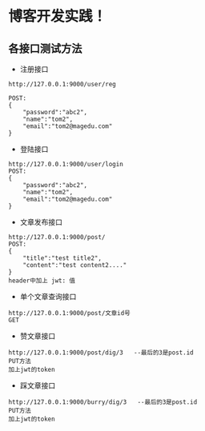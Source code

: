 # 博客开发实践！

## 各接口测试方法

- 注册接口

```
http://127.0.0.1:9000/user/reg   

POST:
{
	"password":"abc2",
	"name":"tom2",
	"email":"tom2@magedu.com"
}
```

- 登陆接口

```
http://127.0.0.1:9000/user/login
POST:
{
	"password":"abc2",
	"name":"tom2",
	"email":"tom2@magedu.com"
}
```

- 文章发布接口

```
http://127.0.0.1:9000/post/
POST:
{
	"title":"test title2",
	"content":"test content2...."
}
header中加上 jwt: 值
```


- 单个文章查询接口

```
http://127.0.0.1:9000/post/文章id号
GET
```

- 赞文章接口

```
http://127.0.0.1:9000/post/dig/3   --最后的3是post.id
PUT方法
加上jwt的token
```

- 踩文章接口

```
http://127.0.0.1:9000/burry/dig/3   --最后的3是post.id
PUT方法
加上jwt的token
```


